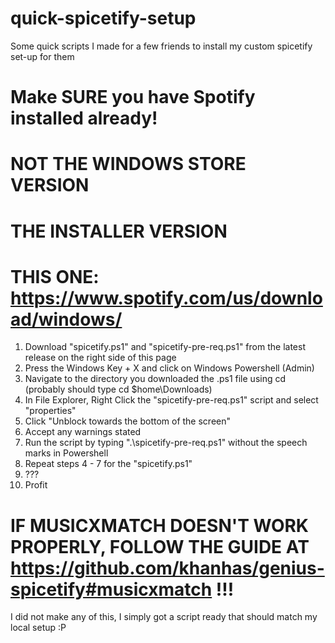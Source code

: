# quick-spicetify-setup
Some quick scripts I made for a few friends to install my custom spicetify set-up for them  
# Make SURE you have Spotify installed already!  
# NOT THE WINDOWS STORE VERSION
# THE INSTALLER VERSION  
# THIS ONE: https://www.spotify.com/us/download/windows/
  
1) Download "spicetify.ps1" and "spicetify-pre-req.ps1" from the latest release on the right side of this page
2) Press the Windows Key + X and click on Windows Powershell (Admin)
3) Navigate to the directory you downloaded the .ps1 file using cd (probably should type cd $home\Downloads)
4) In File Explorer, Right Click the "spicetify-pre-req.ps1" script and select "properties"
5) Click "Unblock towards the bottom of the screen"
6) Accept any warnings stated
7) Run the script by typing ".\spicetify-pre-req.ps1" without the speech marks in Powershell
8) Repeat steps 4 - 7 for the "spicetify.ps1"
9) ???
10) Profit  
  
# IF MUSICXMATCH DOESN'T WORK PROPERLY, FOLLOW THE GUIDE AT https://github.com/khanhas/genius-spicetify#musicxmatch !!!
  
I did not make any of this, I simply got a script ready that should match my local setup :P

